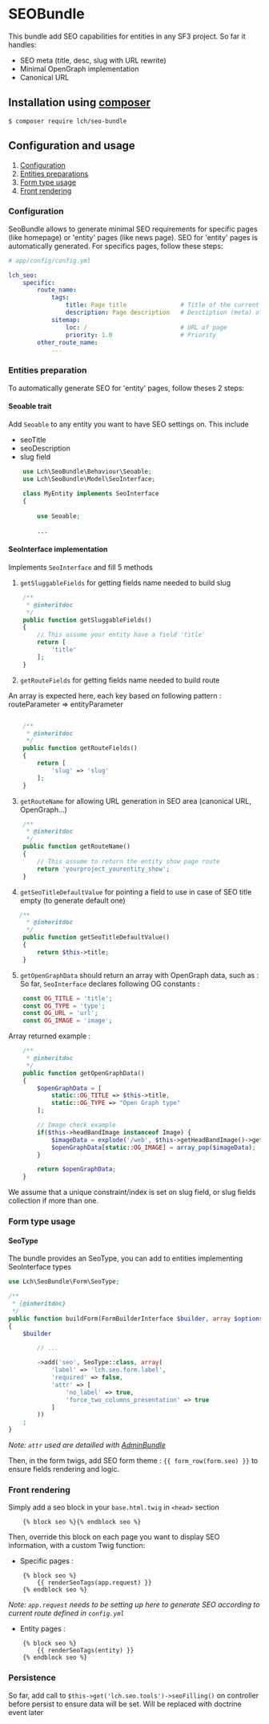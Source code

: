 # SEOBundle

This bundle add SEO capabilities for entities in any SF3 project. So far it handles:
- SEO meta (title, desc, slug with URL rewrite)
- Minimal OpenGraph implementation
- Canonical URL

## Installation using [composer](https://getcomposer.org/)
`$ composer require lch/seo-bundle`
## Configuration and usage

1. [Configuration](#configuration)
2. [Entities preparations](#entities-preparation)
3. [Form type usage](#form-type-usage)
4. [Front rendering](#front-rendering)

### Configuration

SeoBundle allows to generate minimal SEO requirements for specific pages (like homepage) or 'entity' pages (like news page).
SEO for 'entity' pages is automatically generated. For specifics pages, follow these steps:

```yml
# app/config/config.yml

lch_seo:
    specific:
        route_name:
            tags:
                title: Page title               # Title of the current page
                description: Page description   # Desctiption (meta) of the current page
            sitemap:
                loc: /                          # URL of page
                priority: 1.0                   # Priority
        other_route_name:
            ...
```

### Entities preparation


To automatically generate SEO for 'entity' pages, follow theses 2 steps:
#### Seoable trait

Add `Seoable` to any entity you want to have SEO settings on. This include
 - seoTitle
 - seoDescription
 - slug field 
 
 ```php
     use Lch\SeoBundle\Behaviour\Seoable;
     use Lch\SeoBundle\Model\SeoInterface;
    
     class MyEntity implements SeoInterface
     {
     
         use Seoable;
         
         ...
 ```
 

#### SeoInterface implementation

Implements `SeoInterface` and fill 5 methods

 1. `getSluggableFields` for getting fields name needed to build slug
```php
    /**
     * @inheritdoc
     */
    public function getSluggableFields()
    {
        // This assume your entity have a field 'title'
        return [
            'title'
        ];
    }
```

 2. `getRouteFields` for getting fields name needed to build route

 An array is expected here, each key based on following pattern : routeParameter => entityParameter
```php

    /**
     * @inheritdoc
     */
    public function getRouteFields()
    {
        return [
            'slug' => 'slug'
        ];
    }
```

 3. `getRouteName` for allowing URL generation in SEO area (canonical URL, OpenGraph...)
```php
    /**
     * @inheritdoc
     */
    public function getRouteName()
    {
        // This assume to return the entity show page route
        return 'yourproject_yourentity_show';
    }
```
 4. `getSeoTitleDefaultValue` for pointing a field to use in case of SEO title empty (to generate default one)
 ```php
    /**
      * @inheritdoc
      */
     public function getSeoTitleDefaultValue()
     {
         return $this->title;
     }
 ```
 5. `getOpenGraphData` should return an array with OpenGraph data, such as :
 So far, `SeoInterface` declares following OG constants :
 ```php
     const OG_TITLE = 'title';
     const OG_TYPE = 'type';
     const OG_URL = 'url';
     const OG_IMAGE = 'image';
 ```

 Array returned example :
```php
    /**
     * @inheritdoc
     */
    public function getOpenGraphData()
    {
        $openGraphData = [
            static::OG_TITLE => $this->title,
            static::OG_TYPE => "Open Graph type"
        ];

        // Image check example
        if($this->headBandImage instanceof Image) {
            $imageData = explode('/web', $this->getHeadBandImage()->getFile());
            $openGraphData[static::OG_IMAGE] = array_pop($imageData);
        }

        return $openGraphData;
    }
```
 
We assume that a unique constraint/index is set on slug field, or slug fields collection if more than one.
 
### Form type usage

#### SeoType
The bundle provides an SeoType, you can add to entities implementing SeoInterface types

```php
use Lch\SeoBundle\Form\SeoType;

/**
 * {@inheritdoc}
 */
public function buildForm(FormBuilderInterface $builder, array $options)
{
    $builder

        // ...

        ->add('seo', SeoType::class, array(
            'label' => 'lch.seo.form.label',
            'required' => false,
            'attr' => [
                'no_label' => true,
                'force_two_columns_presentation' => true
            ]
        ))
    ;
}
```
_Note: `attr` used are detailled with [AdminBundle](https://github.com/compagnie-hyperactive/AdminBundle)_

Then, in the form twigs, add SEO form theme : `{{ form_row(form.seo) }}` to ensure fields rendering and logic.

### Front rendering

Simply add a seo block in your `base.html.twig` in `<head>` section

```twig
    {% block seo %}{% endblock seo %}
```

Then, override this block on each page you want to display SEO information, with a custom Twig function:

- Specific pages :

```twig
    {% block seo %}
        {{ renderSeoTags(app.request) }}
    {% endblock seo %}
```
_Note: `app.request` needs to be setting up here to generate SEO according to current route defined in `config.yml`_

- Entity pages :
```twig
    {% block seo %}
        {{ renderSeoTags(entity) }}
    {% endblock seo %}
```



### Persistence
So far, add call to `$this->get('lch.seo.tools')->seoFilling()` on controller before persist to ensure data will be set. Will be replaced with doctrine event later
